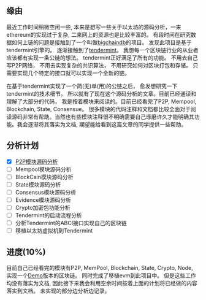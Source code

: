 ## 缘由
最近工作时间稍微空闲一些, 本来是想写一些关于以太坊的源码分析，一来ethereum的实现过于复杂, 二来网上的资源也是比较丰富的。 有段时间在研究数据如何上链的问题是接触到了一个叫做[bigchaindb][1]的项目。 发现此项目是基于tendermint引擎的。 逐渐接触到了[tendermint][2]。 我想每一个区块链行业的从业者应该都有实现一条公链的想法。 tendermint正好满足了所有的功能。 不用去自己写P2P网络， 不用去实现复杂的共识算法， 不用研究如何对区块打包和存储。 只需要实现几个特定的接口就可以实现一个全新的链。

在基于tendermint实现了一个简(无)单(用)的公链之后， 愈发想研究一下tendermint的技术细节。 所以就有了现在这个源码分析的文章。目前已经通读和理解了大部分的代码， 我是按着模块来阅读的。目前已经看完了P2P, Mempool, Blockchain, State, Consensue。 很多模块的代码注释和文档都比较全面对于阅读源码非常有帮助。当然也有些模块注释很不明确需要自己琢磨许久才能明确其功能。我会逐渐将其落实为文档, 期望能给看到这篇文章的同学提供一些帮助。

## 分析计划

- [x] [P2P模块源码分析][3]
- [ ] Mempool模块源码分析
- [ ] BlockCain模块源码分析
- [ ] State模块源码分析
- [ ] Consensus模块源码分析
- [ ] Evidence模块源码分析
- [ ] Crypto加密包功能分析
- [ ] Tendermint的启动流程分析
- [ ] 分析Tendermint的ABCI接口实现自己的区块链
- [ ] 移植以太坊虚拟机到Tendermint

## 进度(10%)

目前自己已经看完的模块有P2P, MemPool, Blockchain, State, Crypto, Node, 实现一个[Demo][4]版本的区块链。 同时完成了移植evm到此项目中。 但是这些工作均没有落实为文档, 因此接下来我会利用空余时间按着上面的计划将已经做的内容落实到文档。 未实现的部分边分析边记录。

    


  [1]: https://github.com/bigchaindb/bigchaindb
  [2]: https://github.com/tendermint/tendermint
  [3]: p2p源码分析.md
  [4]: https://github.com/blockchainworkers/conch
